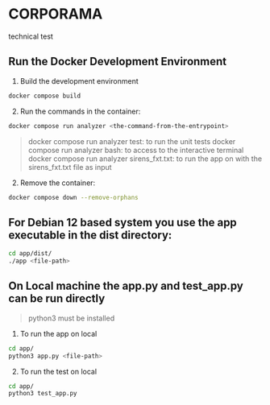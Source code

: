 # CORPORAMA

technical test

## Run the Docker Development Environment

1. Build the development environment

```bash
docker compose build
```

2. Run the commands in the container:

```bash
docker compose run analyzer <the-command-from-the-entrypoint>
```
> docker compose run analyzer test: to run the unit tests
> docker compose run analyzer bash: to access to the interactive terminal
> docker compose run analyzer sirens_fxt.txt: to run the app on with the sirens_fxt.txt file as input 

2. Remove the container:

```bash
docker compose down --remove-orphans
```

## For Debian 12 based system you use the app executable in the dist directory:

```bash
cd app/dist/
./app <file-path>
```

## On Local machine the app.py and test_app.py can be run directly
> python3 must be installed

1. To run the app on local

```bash
cd app/
python3 app.py <file-path>
```

2. To run the test on local

```bash
cd app/
python3 test_app.py
```
